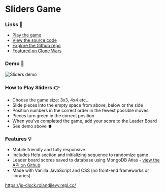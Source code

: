 # Sliders Game

### Links 🔗
- [Play the game](https://js-sliders-game.rolandjlevy.repl.co/)
- [View the source code](https://replit.com/@RolandJLevy/js-sliders-game)
- [Explore the Github repo](https://github.com/rolandjlevy/js-sliders-game)
- [Featured on Clone Wars](https://github.com/GorvGoyl/Clone-Wars#clones-and-alternatives)
  
### Demo 🏁
![Sliders demo](https://github.com/rolandjlevy/js-sliders-game/blob/master/images/sliders-demo.gif?raw=true "Sliders demo")

### How to Play Sliders 👉
- Choose the game size: 3x3, 4x4 etc...
- Slide pieces into the empty space from above, below or the side
- Position numbers in the correct order in the fewest possible moves
- Pieces turn green in the correct position
- When you've completed the game, add your score to the Leader Board
- See demo above ⬆

### Features 💡
- Mobile friendly and fully responsive
- Includes Help section and initializing sequence to randomize game
- Leader board scores saved to database using MongoDB Atlas - [view the API on Github](https://github.com/rolandjlevy/express-portfolio-api)
- Made with Vanilla JavaScript and CSS (no front-end frameworks or libraries)


https://js-clock.rolandjlevy.repl.co/